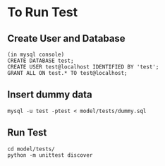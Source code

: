 
# To Run Test

## Create User and Database
```
(in mysql console)
CREATE DATABASE test;
CREATE USER test@localhost IDENTIFIED BY 'test';
GRANT ALL ON test.* TO test@localhost;
```

## Insert dummy data

```
mysql -u test -ptest < model/tests/dummy.sql

```

## Run Test
```
cd model/tests/
python -m unittest discover
```